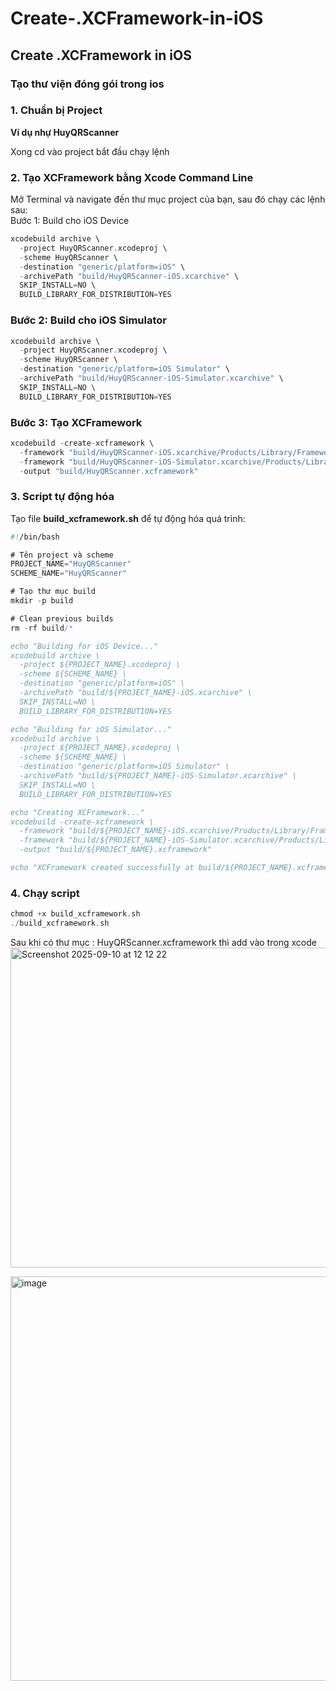 # Create-.XCFramework-in-iOS
## Create .XCFramework in iOS

### Tạo thư viện đóng gói trong ios 

### 1. Chuẩn bị Project
**Ví dụ nhự HuyQRScanner** <br>

Xong cd vào project bắt đầu chạy lệnh 

### 2. Tạo XCFramework bằng Xcode Command Line
Mở Terminal và navigate đến thư mục project của bạn, sau đó chạy các lệnh sau: <br>
Bước 1: Build cho iOS Device <br>
```swift
xcodebuild archive \
  -project HuyQRScanner.xcodeproj \
  -scheme HuyQRScanner \
  -destination "generic/platform=iOS" \
  -archivePath "build/HuyQRScanner-iOS.xcarchive" \
  SKIP_INSTALL=NO \
  BUILD_LIBRARY_FOR_DISTRIBUTION=YES

```
### Bước 2: Build cho iOS Simulator

```swift
xcodebuild archive \
  -project HuyQRScanner.xcodeproj \
  -scheme HuyQRScanner \
  -destination "generic/platform=iOS Simulator" \
  -archivePath "build/HuyQRScanner-iOS-Simulator.xcarchive" \
  SKIP_INSTALL=NO \
  BUILD_LIBRARY_FOR_DISTRIBUTION=YES
```

### Bước 3: Tạo XCFramework
```swift
xcodebuild -create-xcframework \
  -framework "build/HuyQRScanner-iOS.xcarchive/Products/Library/Frameworks/HuyQRScanner.framework" \
  -framework "build/HuyQRScanner-iOS-Simulator.xcarchive/Products/Library/Frameworks/HuyQRScanner.framework" \
  -output "build/HuyQRScanner.xcframework"

```

### 3. Script tự động hóa
Tạo file **build_xcframework.sh** để tự động hóa quá trình:
```swift
#!/bin/bash

# Tên project và scheme
PROJECT_NAME="HuyQRScanner"
SCHEME_NAME="HuyQRScanner"

# Tạo thư mục build
mkdir -p build

# Clean previous builds
rm -rf build/*

echo "Building for iOS Device..."
xcodebuild archive \
  -project ${PROJECT_NAME}.xcodeproj \
  -scheme ${SCHEME_NAME} \
  -destination "generic/platform=iOS" \
  -archivePath "build/${PROJECT_NAME}-iOS.xcarchive" \
  SKIP_INSTALL=NO \
  BUILD_LIBRARY_FOR_DISTRIBUTION=YES

echo "Building for iOS Simulator..."
xcodebuild archive \
  -project ${PROJECT_NAME}.xcodeproj \
  -scheme ${SCHEME_NAME} \
  -destination "generic/platform=iOS Simulator" \
  -archivePath "build/${PROJECT_NAME}-iOS-Simulator.xcarchive" \
  SKIP_INSTALL=NO \
  BUILD_LIBRARY_FOR_DISTRIBUTION=YES

echo "Creating XCFramework..."
xcodebuild -create-xcframework \
  -framework "build/${PROJECT_NAME}-iOS.xcarchive/Products/Library/Frameworks/${PROJECT_NAME}.framework" \
  -framework "build/${PROJECT_NAME}-iOS-Simulator.xcarchive/Products/Library/Frameworks/${PROJECT_NAME}.framework" \
  -output "build/${PROJECT_NAME}.xcframework"

echo "XCFramework created successfully at build/${PROJECT_NAME}.xcframework"

```
### 4. Chạy script
```swift
chmod +x build_xcframework.sh
./build_xcframework.sh
```

Sau khi có thư mục : HuyQRScanner.xcframework thì add vào trong xcode <br>
<img width="1144" height="512" alt="Screenshot 2025-09-10 at 12 12 22" src="https://github.com/user-attachments/assets/72746639-29ab-46e6-857a-fc31f069618c" /> <br>

<img width="1086" height="647" alt="image" src="https://github.com/user-attachments/assets/1dbae937-ca04-44ec-b1dd-f6acbb3b02bf" />


